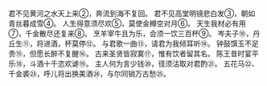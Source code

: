 君不见黄河之水天上来②，奔流到海不复回。
君不见高堂明镜悲白发③，朝如青丝暮成雪④。
人生得意须尽欢⑤，莫使金樽空对月⑥。
天生我材必有用⑦，千金散尽还复来⑧。
烹羊宰牛且为乐，会须一饮三百杯⑨。
岑夫子⑩，丹丘生⑪，将进酒，杯莫停⑫。
与君歌一曲⑬，请君为我倾耳听⑭。
钟鼓馔玉不足贵⑮，但愿长醉不复醒⑯。
古来圣贤皆寂寞⑰，惟有饮者留其名。
陈王昔时宴平乐⑱，斗酒十千恣欢谑⑲。
主人何为言少钱⑳，径须沽取对君酌㉑。
五花马㉒、千金裘㉓，呼儿将出换美酒㉔，与尔同销万古愁㉕。
